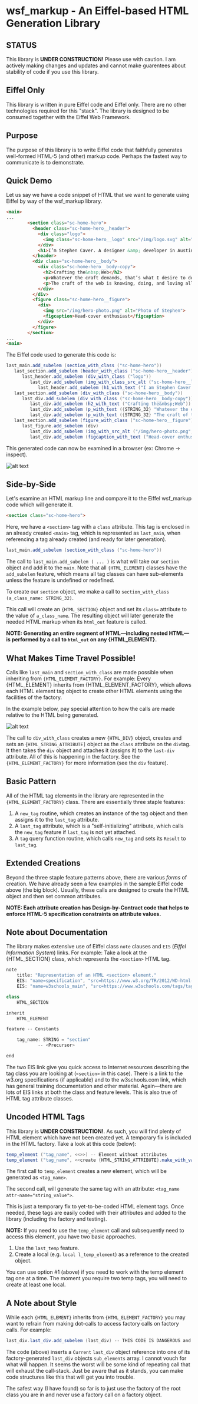 # wsf_markup - An Eiffel-based HTML Generation Library

## STATUS
This library is **UNDER CONSTRUCTION!** Please use with caution. I am actively making changes and updates and cannot make guarentees about stability of code if you use this library.

## Eiffel Only
This library is written in pure Eiffel code and Eiffel only. There are no other technologies required for this "stack". The library is designed to be consumed together with the Eiffel Web Framework.
## Purpose
The purpose of this library is to write Eiffel code that faithfully generates well-formed HTML-5 (and other) markup code. Perhaps the fastest way to communicate is to demonstrate.
## Quick Demo
Let us say we have a code snippet of HTML that we want to generate using Eiffel by way of the wsf_markup library.
```html
<main>
...
        <section class="sc-home-hero">
          <header class="sc-home-hero__header">
            <div class="logo">
              <img class="sc-home-hero__logo" src="/img/logo.svg" alt="Stephen Caver">
            </div>
            <h1>I’m Stephen Caver. A designer &amp; developer in Austin,&nbsp;TX. I build&nbsp;websites.</h1>
          </header>
          <div class="sc-home-hero__body">
            <div class="sc-home-hero__body-copy">
              <h2>Crafting the&nbsp;Web</h2>
              <p>Whatever the craft demands, that’s what I desire to do. I build websites. That means writing, it means architecting, coding, and it has always meant design.</p>
              <p>The craft of the web is knowing, doing, and loving all these things and putting the user experience first.</p>
            </div>
          </div>
          <figure class="sc-home-hero__figure">
            <div>
              <img src="/img/hero-photo.png" alt="Photo of Stephen">
              <figcaption>Head-cover enthusiast</figcaption>
            </div>
          </figure>
        </section>
...
<main>
```
The Eiffel code used to generate this code is:
```c#
last_main.add_subelem (section_with_class ("sc-home-hero"))
   last_section.add_subelem (header_with_class ("sc-home-hero__header"))
      last_header.add_subelem (div_with_class ("logo"))
         last_div.add_subelem (img_with_class_src_alt ("sc-home-hero__logo", "/img/logo.svg", "Stephen Carver"))
            last_header.add_subelem (h1_with_text ("I am Stephen Caver. A designer &amp; developer in Austin,&nbsp;TX. I build&nbsp;websites."))
   last_section.add_subelem (div_with_class ("sc-home-hero__body"))
      last_div.add_subelem (div_with_class ("sc-home-hero__body-copy"))
         last_div.add_subelem (h2_with_text ("Crafting the&nbsp;Web"))
         last_div.add_subelem (p_with_text ({STRING_32} "Whatever the craft demands, that’s what I desire to do. I build websites. That means writing, it means architecting, coding, and it has always meant design."))
         last_div.add_subelem (p_with_text ({STRING_32} "The craft of the web is knowing, doing, and loving all these things and putting the user experience first."))
   last_section.add_subelem (figure_with_class ("sc-home-hero__figure"))
      last_figure.add_subelem (div)
         last_div.add_subelem (img_with_src_alt ("/img/hero-photo.png", "Photo of Stephen"))
         last_div.add_subelem (figcaption_with_text ("Head-cover enthusiast"))
```
This generated code can now be examined in a browser (ex: Chrome -> inspect).

![alt text](docs/img/ex_in_chrome_inspect.JPG "generated section tag and content in Chrome inspect tool.")

## Side-by-Side
Let's examine an HTML markup line and compare it to the Eiffel wsf_markup code which will generate it.
```html
<section class="sc-home-hero">
```
Here, we have a `<section>` tag with a `class` attribute. This tag is enclosed in an already created `<main>` tag, which is represented as `last_main`, when referencing a tag already created (and ready for later generation).
```c#
last_main.add_subelem (section_with_class ("sc-home-hero"))
```
The call to `last_main.add_subelem ( ... )` is what will take our `section` object and add it to the `main`. Note that all `{HTML_ELEMENT}` classes have the `add_subelem` feature, which means all tag classes can have sub-elements unless the feature is undefined or redefined.

To create our `section` object, we make a call to `section_with_class (a_class_name: STRING_32)`.

This call will create an `{HTML_SECTION}` object and set its `class=` attribute to the value of `a_class_name`. The resulting object will later generate the needed HTML markup when its `html_out` feature is called.

**NOTE: Generating an entire segment of HTML—including nested HTML—is performed by a call to `html_out` on any {HTML_ELEMENT}.**
## What Makes Time Travel Possible!
Calls like `last_main` and `section_with_class` are made possible when inheriting from `{HTML_ELEMENT_FACTORY}`. For example: Every {HTML_ELEMENT} inherits from {HTML_ELEMENT_FACTORY}, which allows each HTML element tag object to create other HTML elements using the facilities of the factory.

In the example below, pay special attention to how the calls are made relative to the HTML being generated.

![alt text](docs/img/ex_last_section_adding_div_tag.JPG "Logo Title Text 1")

The call to `div_with_class` creates a new `{HTML_DIV}` object, creates and sets an `{HTML_STRING_ATTRIBUTE]` object as the `class` attribute on the `div`tag. It then takes the `div` object and attaches it (assigns it) to the `last-div` attribute. All of this is happening in the factory. See the `{HTML_ELEMENT_FACTORY}` for more information (see the `div` feature).

## Basic Pattern
All of the HTML tag elements in the library are represented in the `{HTML_ELEMENT_FACTORY}` class. There are essentially three staple features:
1. A `new_tag` routine, which creates an instance of the tag object and then assigns it to the `last_tag` attribute.
2. A `last_tag` attribute, which is a "self-initializing" attribute, which calls the `new_tag` feature if `last_tag` is not yet attached.
3. A `tag` query function routine, which calls `new_tag` and sets its `Result` to `last_tag`.
## Extended Creations
Beyond the three staple feature patterns above, there are various *forms* of creation. We have already seen a few examples in the sample Eiffel code above (the big block). Usually, these calls are designed to create the HTML object and then set common attributes.

**NOTE: Each attribute creation has Design-by-Contract code that helps to enforce HTML-5 specification constraints on attribute values.**

## Note about Documentation
The library makes extensive use of Eiffel class `note` clauses and `EIS` (*Eiffel Information System*) links. For example: Take a look at the {HTML_SECTION} class, which represents the `<section>` HTML tag.
```C#
note
	title: "Representation of an HTML <section> element."
	EIS: "name=specification", "src=https://www.w3.org/TR/2012/WD-html-markup-20120320/spec.html#section"
	EIS: "name=w3schools_main", "src=https://www.w3schools.com/tags/tag_section.asp"

class
	HTML_SECTION

inherit
	HTML_ELEMENT

feature -- Constants

	tag_name: STRING = "section"
			-- <Precursor>

end
```
The two EIS link give you quick access to Internet resources describing the tag class you are looking at (`<section>` in this case). There is a link to the w3.org specifications (if applicable) and to the w3schools.com link, which has general training documentation and other material. Again—there are lots of EIS links at both the class and feature levels. This is also true of HTML tag attribute classes.

## Uncoded HTML Tags
This library is **UNDER CONSTRUCTION!**. As such, you will find plenty of HTML element <tags> which have not been created yet. A temporary fix is included in the HTML factory. Take a look at this code (below):

```C#
temp_element ("tag_name", <<>>) -- Element without attributes
temp_element ("tag_name", <<create {HTML_STRING_ATTRIBUTE}.make_with_value ("attr-name", "string_value")>>)
```
The first call to `temp_element` creates a new element, which will be generated as `<tag_name>`.

The second call, will generate the same tag with an attribute: `<tag_name attr-name="string_value">`.

This is just a temporary fix to yet-to-be-coded HTML element tags. Once needed, these tags are easily coded with their attributes and added to the library (including the factory and testing).

**NOTE:** If you need to use the `temp_element` call and subsequently need to access this element, you have two basic approaches.

1. Use the `last_temp` feature.
2. Create a local (e.g. `local l_temp_element`) as a reference to the created object.

You can use option #1 (above) if you need to work with the temp element tag one at a time. The moment you require two temp tags, you will need to create at least one local.

## A Note about Style
While each `{HTML_ELEMENT}` inherits from `{HTML_ELEMENT_FACTORY}` you may want to refrain from making dot-calls to access factory calls on factory calls. For example:

```C#
last_div.last_div.add_subelem (last_div) -- THIS CODE IS DANGEROUS and a CIRCULAR reference.
```

The code (above) inserts a `Current` `last_div` object reference into one of its factory-generated `last_div` objects `sub_elements` array. I cannot vouch for what will happen. It seems the worst will be some kind of repeating call that will exhaust the call-stack. Just be aware that as it stands, you can make code structures like this that will get you into trouble.

The safest way (I have found) so far is to just use the factory of the root class you are in and never use a factory call on a factory object.
